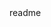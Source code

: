 <snippet>
  <content><![CDATA[
# ${1:Travel-Exploer}
TODO: Travel Website clean UI 
## Installation
TODO: Vscode and Node.JS
## Usage
TODO: HTML5, CSS3, JavaScript
## Contributing
1. Fork it!
2. Create your feature branch: `git checkout -b my-new-feature`
3. Commit your changes: `git commit -m 'Add some feature'`
4. Push to the branch: `git push -u origin master`
5. Submit a pull request :D
## History
TODO: 5/11/2021
## Credits
TODO: https://www.youtube.com/watch?v=Oa9LTDR9ugU
#Website Link
TODO: https://rayfisher-24.github.io/Travel-Exploer/home.html
]]></content>
  <tabTrigger>readme</tabTrigger>
</snippet>
